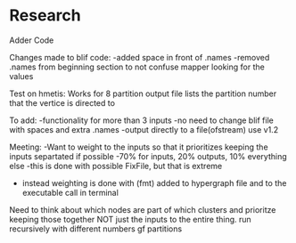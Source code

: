 # Research
Adder Code

Changes made to blif code: 
-added space in front of .names
-removed .names from beginning section to not confuse mapper looking for the values

Test on hmetis:
Works for 8 partition
output file lists the partition number that the vertice is directed to

To add:
-functionality for more than 3 inputs
-no need to change blif file with spaces and extra .names
-output directly to a file(ofstream) use v1.2

Meeting:
-Want to weight to the inputs so that it prioritizes keeping the inputs separtated if possible
-70% for inputs, 20% outputs, 10% everything else
-this is done with possible FixFile, but that is extreme
- instead weighting is done with (fmt) added to hypergraph file and to the executable call in terminal


Need to think about which nodes are part of which clusters and prioritze keeping those together NOT just the inputs to the entire thing. 
run recursively with different numbers gf partitions

